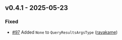 ## v0.4.1 - 2025-05-23
### Fixed
* [#97](https://github.com/rayakame/sqlc-gen-better-python/pull/97) Added `None` to `QueryResultsArgsType` ([rayakame](https://github.com/rayakame))
